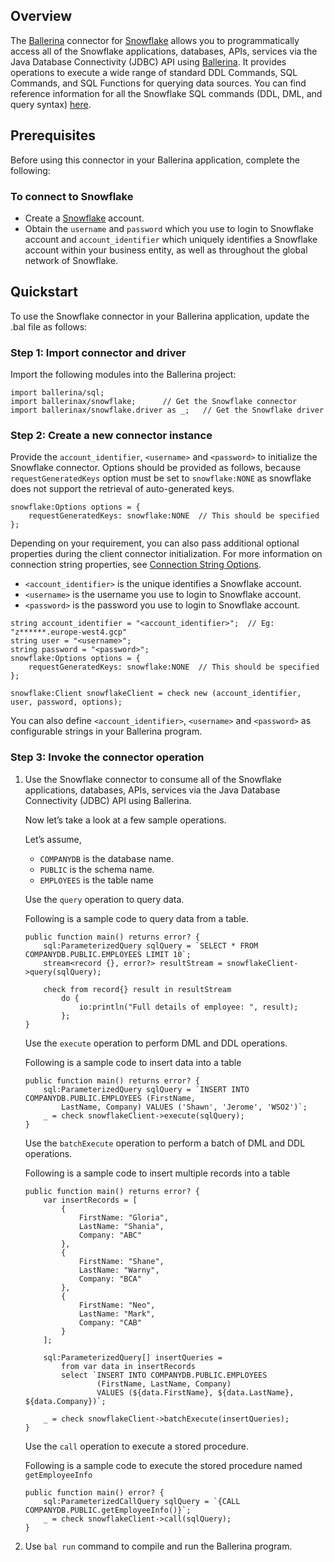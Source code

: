 ## Overview
The [Ballerina](https://ballerina.io/) connector for [Snowflake](https://docs.snowflake.com/en/user-guide/jdbc.html) allows you to programmatically access all of the Snowflake applications, databases, APIs, services via the Java Database Connectivity (JDBC) API using [Ballerina](https://ballerina.io/).
It provides operations to execute a wide range of standard DDL Commands, SQL Commands, and SQL Functions for querying data sources. 
You can find reference information for all the Snowflake SQL commands (DDL, DML, and query syntax) [here](https://docs.snowflake.com/en/sql-reference-commands.html).

## Prerequisites

Before using this connector in your Ballerina application, complete the following:

### To connect to Snowflake

* Create a [Snowflake](https://signup.snowflake.com/) account.
* Obtain the `username` and `password` which you use to login to Snowflake account and `account_identifier` which uniquely identifies a Snowflake account within your business entity, as well as throughout the global network of Snowflake. 
 
## Quickstart

To use the Snowflake connector in your Ballerina application, update the .bal file as follows:

### Step 1: Import connector and driver
Import the following modules into the Ballerina project:
```ballerina
import ballerina/sql;
import ballerinax/snowflake;      // Get the Snowflake connector
import ballerinax/snowflake.driver as _;   // Get the Snowflake driver
```

### Step 2: Create a new connector instance
Provide the `account_identifier`, `<username>` and `<password>` to initialize the Snowflake connector. 
Options should be provided as follows, because `requestGeneratedKeys` option must be set to `snowflake:NONE` as snowflake does not support the retrieval of auto-generated keys.
```
snowflake:Options options = {
    requestGeneratedKeys: snowflake:NONE  // This should be specified
};
``` 
Depending on your requirement, you can also pass additional optional properties during the client connector initialization. 
For more information on connection string properties, see [Connection String Options](https://docs.snowflake.com/en/user-guide/jdbc.html).

* `<account_identifier>` is the unique identifies a Snowflake account.
* `<username>` is the username you use to login to Snowflake account.
* `<password>` is the password you use to login to Snowflake account.

```ballerina
string account_identifier = "<account_identifier>";  // Eg: "z******.europe-west4.gcp" 
string user = "<username>";
string password = "<password>";
snowflake:Options options = {
    requestGeneratedKeys: snowflake:NONE  // This should be specified
};

snowflake:Client snowflakeClient = check new (account_identifier, user, password, options);
```

You can also define `<account_identifier>`, `<username>` and `<password>` as configurable strings in your Ballerina program.

### Step 3: Invoke the connector operation
1. Use the Snowflake connector to consume all of the Snowflake applications, databases, APIs, services via the Java Database Connectivity (JDBC) API using Ballerina.

    Now let’s take a look at a few sample operations.

    Let’s assume,
    - `COMPANYDB` is the database name. 
    - `PUBLIC` is the schema name. 
    - `EMPLOYEES` is the table name

    Use the `query` operation to query data. 

    Following is a sample code to query data from a table.

    ```ballerina
    public function main() returns error? {
        sql:ParameterizedQuery sqlQuery = `SELECT * FROM COMPANYDB.PUBLIC.EMPLOYEES LIMIT 10`;
        stream<record {}, error?> resultStream = snowflakeClient->query(sqlQuery);

        check from record{} result in resultStream
            do {
                io:println("Full details of employee: ", result);
            };
    }
    ``` 

    Use the `execute` operation to perform DML and DDL operations.

    Following is a sample code to insert data into a table

    ```ballerina
    public function main() returns error? {
        sql:ParameterizedQuery sqlQuery = `INSERT INTO COMPANYDB.PUBLIC.EMPLOYEES (FirstName,
            LastName, Company) VALUES ('Shawn', 'Jerome', 'WSO2')`;
        _ = check snowflakeClient->execute(sqlQuery);
    }
    ```

    Use the `batchExecute` operation to perform a batch of DML and DDL operations.

    Following is a sample code to insert multiple records into a table

    ```ballerina
    public function main() returns error? {
        var insertRecords = [
            {
                FirstName: "Gloria",
                LastName: "Shania",
                Company: "ABC"
            }, 
            {
                FirstName: "Shane",
                LastName: "Warny",
                Company: "BCA"
            }, 
            {
                FirstName: "Neo",
                LastName: "Mark",
                Company: "CAB"
            }
        ];

        sql:ParameterizedQuery[] insertQueries = 
            from var data in insertRecords
            select `INSERT INTO COMPANYDB.PUBLIC.EMPLOYEES
                    (FirstName, LastName, Company)
                    VALUES (${data.FirstName}, ${data.LastName}, ${data.Company})`;

        _ = check snowflakeClient->batchExecute(insertQueries);
    }
    ```
    Use the `call` operation to execute a stored procedure.

    Following is a sample code to execute the stored procedure named `getEmployeeInfo`

    ```ballerina
    public function main() error? {
        sql:ParameterizedCallQuery sqlQuery = `{CALL COMPANYDB.PUBLIC.getEmployeeInfo()}`;
        _ = check snowflakeClient->call(sqlQuery);
    }
    ```

2. Use `bal run` command to compile and run the Ballerina program.
